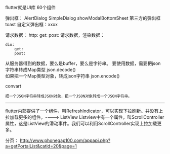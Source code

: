 flutter就是UI库  60个组件   

弹出框：
    AlertDialog
    SimpleDialog
    showModalBottomSheet
    第三方的弹出框  toast 
    自定义弹出框：xxxx

请求数据：
    http:
        get:
        post:
    请求数据，渲染数据：
    
    dio: 
        get:
        post:
    

从服务器得到的数据，要么是buffer，要么是字符串。
要使用数据，需要把json字符串转成Map类型 
    json.decode()  
如果把一个Map类型对象，转成json字符串
    json.encode() 

convart

    把一个JSON字符串转成JSON对象，把一个JSON对象转成一个JSON字符串。

--------------------------------

flutter内部提供了一个组件，叫RefreshIndicator，可以实现下拉刷新。并没有上拉加载更多的组件。----> ListView  Listview中有一个属性，叫ScrollController属性，这是ListView的滑动事件。我们可以利用ScrollController实现上拉加载更多。

分页：
http://www.phonegap100.com/appapi.php?a=getPortalList&catid=20&page=1




















